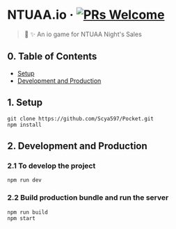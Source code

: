 # NTUAA.io &middot; [![PRs Welcome](https://img.shields.io/badge/PRs-welcome-brightgreen.svg?style=flat-square)](http://makeapullrequest.com)
> 🎉 ✨ An io game for NTUAA Night's Sales

## 0. Table of Contents  
- [Setup](#1-setup)
- [Development and Production](#2-development-and-production)

## 1. Setup
```
git clone https://github.com/Scya597/Pocket.git
npm install
```

## 2. Development and Production

### 2.1 To develop the project

```
npm run dev
```

### 2.2 Build production bundle and run the server

```
npm run build
npm start
```
